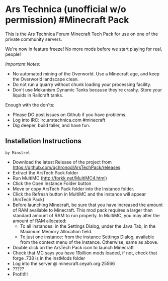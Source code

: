 Ars Technica (unofficial w/o permission) #Minecraft Pack
=======================================================

This is the Ars Technica Forum Minecraft Tech Pack for use on one of the private community servers.

We're now in feature freeze!  No more mods before we start playing for real, people!

*Important Notes:*
- No automated mining of the Overworld.  Use a Minecraft age, and keep the Overworld landscape clean.
- Do not run a quarry without chunk loading your processing facility.
- Don't use Mekanism Dynamic Tanks because they're crashy.  Store your liquids in Railcraft tanks.

Enough with the don'ts: 
- Please DO post issues on Github if you have problems.
- Log into IRC: irc.arstechnica.com #minecraft
- Dig deeper, build taller, and have fun.

Installation Instructions 
---------------------------------------
    by Minstrel 

- Download the latest Release of the project from https://github.com/qchronod/ArsTechPack/releases
- Extract the ArsTech Pack folder
- Run MultiMC (http://forkk.net/MultiMC4.html)
- Click the Open Instance Folder button
- Move or copy ArsTech Pack folder into the Instance folder.
- Click the Refresh button in MultiMC and the instance will appear (ArsTech Pack)
- Before launching Minecraft, be sure that you have increased the amount of RAM available to Minecraft.  This mod pack requires a larger than standard amount of RAM to run properly.  In MultiMC, you may alter the amount of RAM allocated:
  - To all instances: in the Settings Dialog, under the Java Tab, in the Maximum Memory Allocation field.
  - To just one instance: from the instance Settings Dialog, available from the context menu of the instance. Otherwise, same as above.
- Double click on the ArsTech Pack icon to launch Minecraft
- Check that MC says you have 11billion mods loaded, if not, check that forge .738 is in the instMods folder
- Log into the server @ minecraft.ceyah.org:25566
- ?????
- Profit!!!
